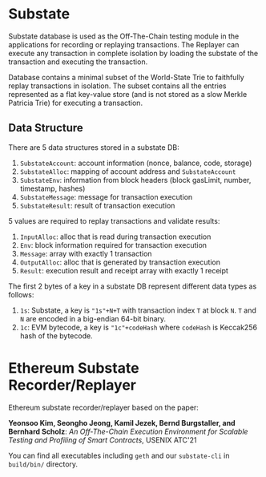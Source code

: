 # Substate 
Substate database is used as the Off-The-Chain testing module in the applications for recording or replaying transactions. The Replayer can execute any transaction in complete isolation by loading the substate of the transaction and executing the transaction.

Database contains a minimal subset of the World-State Trie to faithfully replay transactions in isolation. The subset contains all the entries represented as a flat key-value store (and is not stored as a slow Merkle Patricia Trie) for executing a transaction.

## Data Structure

There are 5 data structures stored in a substate DB:
1. `SubstateAccount`: account information (nonce, balance, code, storage)
2. `SubstateAlloc`: mapping of account address and `SubstateAccount`
3. `SubstateEnv`: information from block headers (block gasLimit, number, timestamp, hashes)
4. `SubstateMessage`: message for transaction execution
5. `SubstateResult`: result of transaction execution

5 values are required to replay transactions and validate results:
1. `InputAlloc`: alloc that is read during transaction execution
2. `Env`: block information required for transaction execution
3. `Message`: array with exactly 1 transaction
4. `OutputAlloc`: alloc that is generated by transaction execution
5. `Result`: execution result and receipt array with exactly 1 receipt

The first 2 bytes of a key in a substate DB represent different data types as follows:
1. `1s`: Substate, a key is `"1s"+N+T` with transaction index `T` at block `N`.
`T` and `N` are encoded in a big-endian 64-bit binary.
2. `1c`: EVM bytecode, a key is `"1c"+codeHash` where `codeHash` is Keccak256 hash of the bytecode.

# Ethereum Substate Recorder/Replayer
Ethereum substate recorder/replayer based on the paper:

**Yeonsoo Kim, Seongho Jeong, Kamil Jezek, Bernd Burgstaller, and Bernhard Scholz**: _An Off-The-Chain Execution Environment for Scalable Testing and Profiling of Smart Contracts_,  USENIX ATC'21

You can find all executables including `geth` and our `substate-cli` in `build/bin/` directory.
